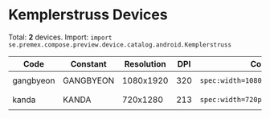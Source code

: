 # Kemplerstruss Devices

Total: **2** devices. Import: `import se.premex.compose.preview.device.catalog.android.Kemplerstruss`

| Code | Constant | Resolution | DPI | Compose Spec | Preview Usage |
|------|----------|------------|-----|-------------|---------------|
| gangbyeon | GANGBYEON | 1080x1920 | 320 | `spec:width=1080px,height=1920px,dpi=320` | `@Preview(device = Kemplerstruss.GANGBYEON)` |
| kanda | KANDA | 720x1280 | 213 | `spec:width=720px,height=1280px,dpi=213` | `@Preview(device = Kemplerstruss.KANDA)` |

<!-- Generated automatically. Do not edit manually. -->
